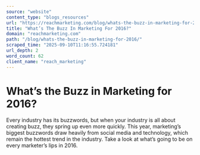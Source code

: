 ```yaml
---
source: "website"
content_type: "blogs_resources"
url: "https://reachmarketing.com/blog/whats-the-buzz-in-marketing-for-2016/"
title: "What’s The Buzz In Marketing For 2016?"
domain: "reachmarketing.com"
path: "/blog/whats-the-buzz-in-marketing-for-2016/"
scraped_time: "2025-09-10T11:16:55.724181"
url_depth: 2
word_count: 62
client_name: "reach_marketing"
---
```


# What’s the Buzz in Marketing for 2016?

Every industry has its buzzwords, but when your industry is all about creating buzz, they spring up even more quickly. This year, marketing’s biggest buzzwords draw heavily from social media and technology, which remain the hottest trend in the industry. Take a look at what’s going to be on every marketer’s lips in 2016.
